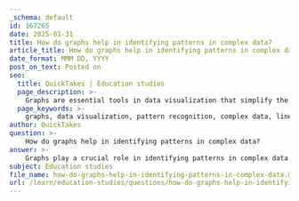 ```yaml
---
_schema: default
id: 167265
date: 2025-01-31
title: How do graphs help in identifying patterns in complex data?
article_title: How do graphs help in identifying patterns in complex data?
date_format: MMM DD, YYYY
post_on_text: Posted on
seo:
  title: QuickTakes | Education studies
  page_description: >-
    Graphs are essential tools in data visualization that simplify the interpretation of complex datasets and help identify patterns, trends, and relationships through various types of graphical representations.
  page_keywords: >-
    graphs, data visualization, pattern recognition, complex data, line graphs, scatter plots, bar graphs, histograms, correlation, trend analysis, data representation, anomalies, best fit lines, data interpretation
author: QuickTakes
question: >-
    How do graphs help in identifying patterns in complex data?
answer: >-
    Graphs play a crucial role in identifying patterns in complex data by providing a visual representation that simplifies the interpretation of numerical information. Here are several ways in which graphs facilitate the recognition of patterns:\n\n1. **Visual Simplification**: Graphs transform complex datasets into visual formats, making it easier to comprehend relationships and trends. For instance, a line graph can effectively illustrate how a variable changes over time, allowing viewers to quickly identify upward or downward trends.\n\n2. **Types of Graphs**: Different types of graphs serve specific purposes:\n   - **Line Graphs**: Ideal for showing trends over time, as they connect data points with lines, making it easy to observe increases, decreases, and patterns.\n   - **Scatter Plots**: Useful for identifying relationships between two variables. If a pattern emerges (e.g., a linear relationship), it can indicate correlation.\n   - **Bar Graphs**: Effective for comparing discrete categories, although they are less suited for showing trends over time.\n   - **Histograms**: Help visualize the distribution of numerical data, which can reveal trends in frequency and data spread.\n\n3. **Correlation Identification**: By plotting data points, graphs can help identify correlations between independent and dependent variables. For example, a scatter plot can show how changes in one variable (independent) affect another (dependent), which is essential for data analysis.\n\n4. **Best Fit Lines**: In scatter plots, a best fit line can be drawn to summarize the relationship between variables. This line helps in predicting values and understanding the strength of the correlation.\n\n5. **Trend Analysis**: Graphs allow for the identification of trends over time or across categories. For example, the Keeling Curve illustrates the rise in atmospheric CO2 levels, highlighting a clear upward trend linked to global warming.\n\n6. **Error Detection**: Graphs can also help identify anomalies or errors in data. Outliers can be easily spotted in scatter plots, prompting further investigation into the data collection process.\n\n7. **Data Representation**: Effective graphing practices ensure that data is represented clearly and accurately, which is essential for drawing valid conclusions. Misleading graphs can obscure true patterns, so clarity and accuracy are paramount.\n\nIn summary, graphs are powerful tools for data visualization that enhance our ability to identify patterns, trends, and relationships within complex datasets. By choosing the appropriate type of graph and adhering to best practices in data representation, one can effectively communicate insights and facilitate data analysis.
subject: Education studies
file_name: how-do-graphs-help-in-identifying-patterns-in-complex-data.md
url: /learn/education-studies/questions/how-do-graphs-help-in-identifying-patterns-in-complex-data
---
```


&nbsp;